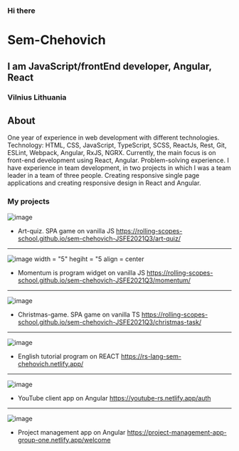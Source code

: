 ### Hi there

# Sem-Chehovich

## I am JavaScript/frontEnd developer, Angular, React

### Vilnius Lithuania

## About

One year of experience in web development with different technologies.
Technology: HTML, CSS, JavaScript, TypeScript, SCSS, ReactJs, Rest, Git, ESLint, Webpack, Angular, RxJS, NGRX.
Currently, the main focus is on front-end development using React, Angular.
Problem-solving experience.
I have experience in team development, in two projects in which I was a team leader in a team of three people. Creating responsive single page applications and creating responsive design in React and Angular.

### My projects

![image](https://user-images.githubusercontent.com/83533289/186656497-7696633f-8455-401e-b1cb-c595fdc7bf4a.png)

* Art-quiz. SPA game on vanilla JS https://rolling-scopes-school.github.io/sem-chehovich-JSFE2021Q3/art-quiz/

********

![image width = "5" hegiht = "5 align = center](https://user-images.githubusercontent.com/83533289/186656862-520d8c9e-3102-411a-b315-e30987075432.png)

* Momentum is program widget on vanilla JS  https://rolling-scopes-school.github.io/sem-chehovich-JSFE2021Q3/momentum/

********

![image](https://user-images.githubusercontent.com/83533289/186657147-1ae7a1d9-22c8-46e0-b9c6-34573bcf36c9.png)

* Christmas-game. SPA game on vanilla TS https://rolling-scopes-school.github.io/sem-chehovich-JSFE2021Q3/christmas-task/

********

![image](https://user-images.githubusercontent.com/83533289/186657404-11c922d1-a0eb-4e27-8401-74e117678cf1.png)

* English tutorial program on REACT https://rs-lang-sem-chehovich.netlify.app/

********

![image](https://user-images.githubusercontent.com/83533289/186657642-802d16ff-e5ab-470f-92ee-37c6e44b1851.png)

* YouTube client app on Angular https://youtube-rs.netlify.app/auth

********

![image](https://user-images.githubusercontent.com/83533289/186657908-f29e56cc-4bab-46df-83dc-7f4e56ebe60a.png)

* Project management app on Angular https://project-management-app-group-one.netlify.app/welcome



